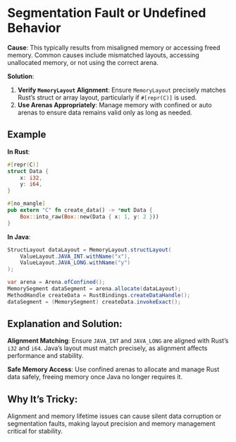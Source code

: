 # Segmentation Fault or Undefined Behavior

**Cause**: This typically results from misaligned memory or accessing freed memory. Common causes include mismatched layouts, accessing unallocated memory, or not using the correct arena.

**Solution**:
1. **Verify `MemoryLayout` Alignment**: Ensure `MemoryLayout` precisely matches Rust’s struct or array layout, particularly if `#[repr(C)]` is used.
2. **Use Arenas Appropriately**: Manage memory with confined or auto arenas to ensure data remains valid only as long as needed.

## Example 
**In Rust**:
```rust
#[repr(C)]
struct Data {
    x: i32,
    y: i64,
}

#[no_mangle]
pub extern "C" fn create_data() -> *mut Data {
    Box::into_raw(Box::new(Data { x: 1, y: 2 }))
}
```
**In Java**:
```java
StructLayout dataLayout = MemoryLayout.structLayout(
    ValueLayout.JAVA_INT.withName("x"),
    ValueLayout.JAVA_LONG.withName("y")
);

var arena = Arena.ofConfined();
MemorySegment dataSegment = arena.allocate(dataLayout);
MethodHandle createData = RustBindings.createDataHandle();
dataSegment = (MemorySegment) createData.invokeExact();
```
## Explanation and Solution:
**Alignment Matching**: Ensure `JAVA_INT` and `JAVA_LONG` are aligned with Rust’s `i32` and `i64`. Java’s layout must match precisely, as alignment affects performance and stability.

**Safe Memory Access**: Use confined arenas to allocate and manage Rust data safely, freeing memory once Java no longer requires it.

## Why It’s Tricky:
Alignment and memory lifetime issues can cause silent data corruption or segmentation faults, making layout precision and memory management critical for stability.


